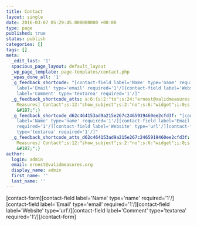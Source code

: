 ```yaml
---
title: Contact
layout: single
date: 2016-03-07 05:29:45.000000000 +00:00
type: page
published: true
status: publish
categories: []
tags: []
meta:
  _edit_last: '1'
  spacious_page_layout: default_layout
  _wp_page_template: page-templates/contact.php
  _wpas_done_all: '1'
  _g_feedback_shortcode: "[contact-field label='Name' type='name' required='1'/][contact-field
    label='Email' type='email' required='1'/][contact-field label='Website' type='url'/][contact-field
    label='Comment' type='textarea' required='1'/]"
  _g_feedback_shortcode_atts: a:6:{s:2:"to";s:24:"ernest@validmeasures.org";s:7:"subject";s:24:"[Valid
    Measures] Contact";s:12:"show_subject";s:2:"no";s:6:"widget";i:0;s:2:"id";i:2024;s:18:"submit_button_text";s:13:"Submit
    &#187;";}
  _g_feedback_shortcode_d62c464153ad9a215e267c2465919460ee2cfd3f: "[contact-field
    label='Name' type='name' required='1'/][contact-field label='Email' type='email'
    required='1'/][contact-field label='Website' type='url'/][contact-field label='Comment'
    type='textarea' required='1'/]"
  _g_feedback_shortcode_atts_d62c464153ad9a215e267c2465919460ee2cfd3f: a:6:{s:2:"to";s:24:"ernest@validmeasures.org";s:7:"subject";s:24:"[Valid
    Measures] Contact";s:12:"show_subject";s:2:"no";s:6:"widget";i:0;s:2:"id";i:2024;s:18:"submit_button_text";s:13:"Submit
    &#187;";}
author:
  login: admin
  email: ernest@validmeasures.org
  display_name: admin
  first_name: ''
  last_name: ''
---
```

<p>[contact-form][contact-field label='Name' type='name' required='1'/][contact-field label='Email' type='email' required='1'/][contact-field label='Website' type='url'/][contact-field label='Comment' type='textarea' required='1'/][/contact-form] </p>
